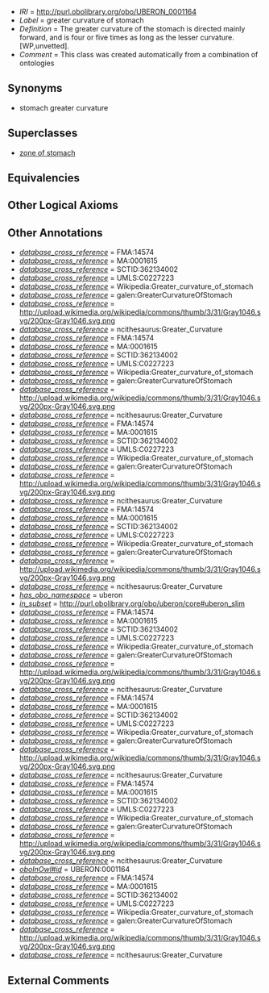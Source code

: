  * *IRI* = http://purl.obolibrary.org/obo/UBERON_0001164
 * *Label* = greater curvature of stomach
 * *Definition* = The greater curvature of the stomach is directed mainly forward, and is four or five times as long as the lesser curvature. [WP,unvetted].
 * *Comment* = This class was created automatically from a combination of ontologies

## Synonyms

 * stomach greater curvature

## Superclasses

 * [zone of stomach](../../UBERON/70/UBERON_0009870.md)

## Equivalencies


## Other Logical Axioms


## Other Annotations

 * *[database_cross_reference](../../ef/oboInOwl#hasDbXref.md)* = FMA:14574
 * *[database_cross_reference](../../ef/oboInOwl#hasDbXref.md)* = MA:0001615
 * *[database_cross_reference](../../ef/oboInOwl#hasDbXref.md)* = SCTID:362134002
 * *[database_cross_reference](../../ef/oboInOwl#hasDbXref.md)* = UMLS:C0227223
 * *[database_cross_reference](../../ef/oboInOwl#hasDbXref.md)* = Wikipedia:Greater_curvature_of_stomach
 * *[database_cross_reference](../../ef/oboInOwl#hasDbXref.md)* = galen:GreaterCurvatureOfStomach
 * *[database_cross_reference](../../ef/oboInOwl#hasDbXref.md)* = http://upload.wikimedia.org/wikipedia/commons/thumb/3/31/Gray1046.svg/200px-Gray1046.svg.png
 * *[database_cross_reference](../../ef/oboInOwl#hasDbXref.md)* = ncithesaurus:Greater_Curvature
 * *[database_cross_reference](../../ef/oboInOwl#hasDbXref.md)* = FMA:14574
 * *[database_cross_reference](../../ef/oboInOwl#hasDbXref.md)* = MA:0001615
 * *[database_cross_reference](../../ef/oboInOwl#hasDbXref.md)* = SCTID:362134002
 * *[database_cross_reference](../../ef/oboInOwl#hasDbXref.md)* = UMLS:C0227223
 * *[database_cross_reference](../../ef/oboInOwl#hasDbXref.md)* = Wikipedia:Greater_curvature_of_stomach
 * *[database_cross_reference](../../ef/oboInOwl#hasDbXref.md)* = galen:GreaterCurvatureOfStomach
 * *[database_cross_reference](../../ef/oboInOwl#hasDbXref.md)* = http://upload.wikimedia.org/wikipedia/commons/thumb/3/31/Gray1046.svg/200px-Gray1046.svg.png
 * *[database_cross_reference](../../ef/oboInOwl#hasDbXref.md)* = ncithesaurus:Greater_Curvature
 * *[database_cross_reference](../../ef/oboInOwl#hasDbXref.md)* = FMA:14574
 * *[database_cross_reference](../../ef/oboInOwl#hasDbXref.md)* = MA:0001615
 * *[database_cross_reference](../../ef/oboInOwl#hasDbXref.md)* = SCTID:362134002
 * *[database_cross_reference](../../ef/oboInOwl#hasDbXref.md)* = UMLS:C0227223
 * *[database_cross_reference](../../ef/oboInOwl#hasDbXref.md)* = Wikipedia:Greater_curvature_of_stomach
 * *[database_cross_reference](../../ef/oboInOwl#hasDbXref.md)* = galen:GreaterCurvatureOfStomach
 * *[database_cross_reference](../../ef/oboInOwl#hasDbXref.md)* = http://upload.wikimedia.org/wikipedia/commons/thumb/3/31/Gray1046.svg/200px-Gray1046.svg.png
 * *[database_cross_reference](../../ef/oboInOwl#hasDbXref.md)* = ncithesaurus:Greater_Curvature
 * *[database_cross_reference](../../ef/oboInOwl#hasDbXref.md)* = FMA:14574
 * *[database_cross_reference](../../ef/oboInOwl#hasDbXref.md)* = MA:0001615
 * *[database_cross_reference](../../ef/oboInOwl#hasDbXref.md)* = SCTID:362134002
 * *[database_cross_reference](../../ef/oboInOwl#hasDbXref.md)* = UMLS:C0227223
 * *[database_cross_reference](../../ef/oboInOwl#hasDbXref.md)* = Wikipedia:Greater_curvature_of_stomach
 * *[database_cross_reference](../../ef/oboInOwl#hasDbXref.md)* = galen:GreaterCurvatureOfStomach
 * *[database_cross_reference](../../ef/oboInOwl#hasDbXref.md)* = http://upload.wikimedia.org/wikipedia/commons/thumb/3/31/Gray1046.svg/200px-Gray1046.svg.png
 * *[database_cross_reference](../../ef/oboInOwl#hasDbXref.md)* = ncithesaurus:Greater_Curvature
 * *[has_obo_namespace](../../ce/oboInOwl#hasOBONamespace.md)* = uberon
 * *[in_subset](../../et/oboInOwl#inSubset.md)* = http://purl.obolibrary.org/obo/uberon/core#uberon_slim
 * *[database_cross_reference](../../ef/oboInOwl#hasDbXref.md)* = FMA:14574
 * *[database_cross_reference](../../ef/oboInOwl#hasDbXref.md)* = MA:0001615
 * *[database_cross_reference](../../ef/oboInOwl#hasDbXref.md)* = SCTID:362134002
 * *[database_cross_reference](../../ef/oboInOwl#hasDbXref.md)* = UMLS:C0227223
 * *[database_cross_reference](../../ef/oboInOwl#hasDbXref.md)* = Wikipedia:Greater_curvature_of_stomach
 * *[database_cross_reference](../../ef/oboInOwl#hasDbXref.md)* = galen:GreaterCurvatureOfStomach
 * *[database_cross_reference](../../ef/oboInOwl#hasDbXref.md)* = http://upload.wikimedia.org/wikipedia/commons/thumb/3/31/Gray1046.svg/200px-Gray1046.svg.png
 * *[database_cross_reference](../../ef/oboInOwl#hasDbXref.md)* = ncithesaurus:Greater_Curvature
 * *[database_cross_reference](../../ef/oboInOwl#hasDbXref.md)* = FMA:14574
 * *[database_cross_reference](../../ef/oboInOwl#hasDbXref.md)* = MA:0001615
 * *[database_cross_reference](../../ef/oboInOwl#hasDbXref.md)* = SCTID:362134002
 * *[database_cross_reference](../../ef/oboInOwl#hasDbXref.md)* = UMLS:C0227223
 * *[database_cross_reference](../../ef/oboInOwl#hasDbXref.md)* = Wikipedia:Greater_curvature_of_stomach
 * *[database_cross_reference](../../ef/oboInOwl#hasDbXref.md)* = galen:GreaterCurvatureOfStomach
 * *[database_cross_reference](../../ef/oboInOwl#hasDbXref.md)* = http://upload.wikimedia.org/wikipedia/commons/thumb/3/31/Gray1046.svg/200px-Gray1046.svg.png
 * *[database_cross_reference](../../ef/oboInOwl#hasDbXref.md)* = ncithesaurus:Greater_Curvature
 * *[database_cross_reference](../../ef/oboInOwl#hasDbXref.md)* = FMA:14574
 * *[database_cross_reference](../../ef/oboInOwl#hasDbXref.md)* = MA:0001615
 * *[database_cross_reference](../../ef/oboInOwl#hasDbXref.md)* = SCTID:362134002
 * *[database_cross_reference](../../ef/oboInOwl#hasDbXref.md)* = UMLS:C0227223
 * *[database_cross_reference](../../ef/oboInOwl#hasDbXref.md)* = Wikipedia:Greater_curvature_of_stomach
 * *[database_cross_reference](../../ef/oboInOwl#hasDbXref.md)* = galen:GreaterCurvatureOfStomach
 * *[database_cross_reference](../../ef/oboInOwl#hasDbXref.md)* = http://upload.wikimedia.org/wikipedia/commons/thumb/3/31/Gray1046.svg/200px-Gray1046.svg.png
 * *[database_cross_reference](../../ef/oboInOwl#hasDbXref.md)* = ncithesaurus:Greater_Curvature
 * *[oboInOwl#id](../../id/oboInOwl#id.md)* = UBERON:0001164
 * *[database_cross_reference](../../ef/oboInOwl#hasDbXref.md)* = FMA:14574
 * *[database_cross_reference](../../ef/oboInOwl#hasDbXref.md)* = MA:0001615
 * *[database_cross_reference](../../ef/oboInOwl#hasDbXref.md)* = SCTID:362134002
 * *[database_cross_reference](../../ef/oboInOwl#hasDbXref.md)* = UMLS:C0227223
 * *[database_cross_reference](../../ef/oboInOwl#hasDbXref.md)* = Wikipedia:Greater_curvature_of_stomach
 * *[database_cross_reference](../../ef/oboInOwl#hasDbXref.md)* = galen:GreaterCurvatureOfStomach
 * *[database_cross_reference](../../ef/oboInOwl#hasDbXref.md)* = http://upload.wikimedia.org/wikipedia/commons/thumb/3/31/Gray1046.svg/200px-Gray1046.svg.png
 * *[database_cross_reference](../../ef/oboInOwl#hasDbXref.md)* = ncithesaurus:Greater_Curvature

## External Comments

